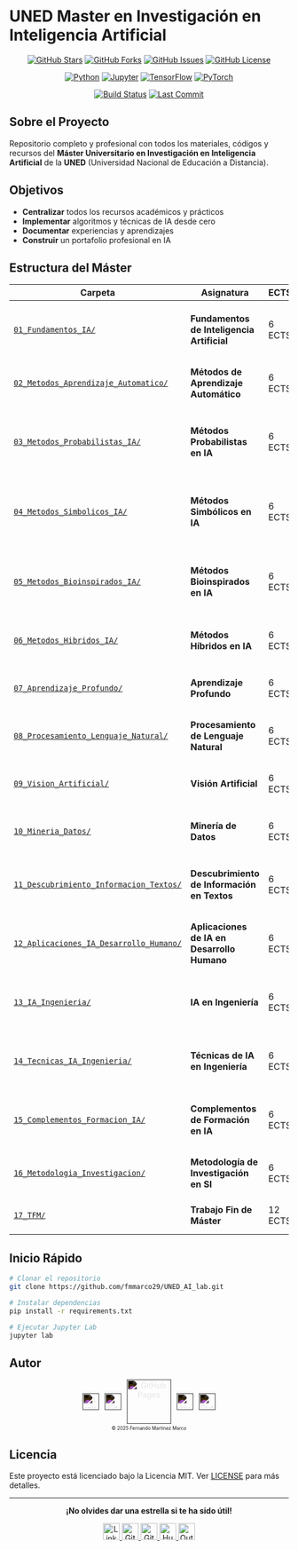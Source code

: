 # UNED Master en Investigación en Inteligencia Artificial

<div align="center">

[![GitHub Stars](https://img.shields.io/github/stars/fmmarco29/UNED_AI_lab?style=for-the-badge&logo=github)](https://github.com/fmmarco29/UNED_AI_lab/stargazers)
[![GitHub Forks](https://img.shields.io/github/forks/fmmarco29/UNED_AI_lab?style=for-the-badge&logo=github)](https://github.com/fmmarco29/UNED_AI_lab/network/members)
[![GitHub Issues](https://img.shields.io/github/issues/fmmarco29/UNED_AI_lab?style=for-the-badge&logo=github)](https://github.com/fmmarco29/UNED_AI_lab/issues)
[![GitHub License](https://img.shields.io/github/license/fmmarco29/UNED_AI_lab?style=for-the-badge)](https://github.com/fmmarco29/UNED_AI_lab/blob/main/LICENSE)

[![Python](https://img.shields.io/badge/Python-3.8+-blue?style=for-the-badge&logo=python&logoColor=white)](https://python.org)
[![Jupyter](https://img.shields.io/badge/Jupyter-Lab-orange?style=for-the-badge&logo=jupyter&logoColor=white)](https://jupyter.org)
[![TensorFlow](https://img.shields.io/badge/TensorFlow-2.x-orange?style=for-the-badge&logo=tensorflow&logoColor=white)](https://tensorflow.org)
[![PyTorch](https://img.shields.io/badge/PyTorch-2.x-red?style=for-the-badge&logo=pytorch&logoColor=white)](https://pytorch.org)

[![Build Status](https://img.shields.io/github/actions/workflow/status/fmmarco29/UNED_AI_lab/ci.yml?style=for-the-badge&logo=github-actions)](https://github.com/fmmarco29/UNED_AI_lab/actions)
[![Last Commit](https://img.shields.io/github/last-commit/fmmarco29/UNED_AI_lab?style=for-the-badge&logo=git)](https://github.com/fmmarco29/UNED_AI_lab/commits)

</div>

## Sobre el Proyecto

Repositorio completo y profesional con todos los materiales, códigos y recursos del **Máster Universitario en Investigación en Inteligencia Artificial** de la **UNED** (Universidad Nacional de Educación a Distancia).

## Objetivos

- **Centralizar** todos los recursos académicos y prácticos
- **Implementar** algoritmos y técnicas de IA desde cero
- **Documentar** experiencias y aprendizajes
- **Construir** un portafolio profesional en IA

## Estructura del Máster

| Carpeta    | Asignatura    | ECTS     | Descripción    |
|------------|---------------|----------|----------------|
| [`01_Fundamentos_IA/`](./01_Fundamentos_IA/) | **Fundamentos de Inteligencia Artificial** | 6 ECTS | Conceptos básicos y fundamentos teóricos de la IA |
| [`02_Metodos_Aprendizaje_Automatico/`](./02_Metodos_Aprendizaje_Automatico/) | **Métodos de Aprendizaje Automático** | 6 ECTS | Algoritmos de ML supervisado y no supervisado |
| [`03_Metodos_Probabilistas_IA/`](./03_Metodos_Probabilistas_IA/) | **Métodos Probabilistas en IA** | 6 ECTS | Redes bayesianas, cadenas de Markov y métodos estocásticos |
| [`04_Metodos_Simbolicos_IA/`](./04_Metodos_Simbolicos_IA/) | **Métodos Simbólicos en IA** | 6 ECTS | Sistemas expertos, lógica y representación del conocimiento |
| [`05_Metodos_Bioinspirados_IA/`](./05_Metodos_Bioinspirados_IA/) | **Métodos Bioinspirados en IA** | 6 ECTS | Algoritmos genéticos, redes neuronales y computación evolutiva |
| [`06_Metodos_Hibridos_IA/`](./06_Metodos_Hibridos_IA/) | **Métodos Híbridos en IA** | 6 ECTS | Combinación de diferentes paradigmas de IA |
| [`07_Aprendizaje_Profundo/`](./07_Aprendizaje_Profundo/) | **Aprendizaje Profundo** | 6 ECTS | Deep Learning, CNNs, RNNs y arquitecturas avanzadas |
| [`08_Procesamiento_Lenguaje_Natural/`](./08_Procesamiento_Lenguaje_Natural/) | **Procesamiento de Lenguaje Natural** | 6 ECTS | NLP, análisis de texto y modelos de lenguaje |
| [`09_Vision_Artificial/`](./09_Vision_Artificial/) | **Visión Artificial** | 6 ECTS | Procesamiento de imágenes y visión por computador |
| [`10_Mineria_Datos/`](./10_Mineria_Datos/) | **Minería de Datos** | 6 ECTS | Data mining, descubrimiento de patrones y KDD |
| [`11_Descubrimiento_Informacion_Textos/`](./11_Descubrimiento_Informacion_Textos/) | **Descubrimiento de Información en Textos** | 6 ECTS | Text mining, análisis de sentimientos y recuperación de información |
| [`12_Aplicaciones_IA_Desarrollo_Humano/`](./12_Aplicaciones_IA_Desarrollo_Humano/) | **Aplicaciones de IA en Desarrollo Humano** | 6 ECTS | IA aplicada a salud, educación y bienestar social |
| [`13_IA_Ingenieria/`](./13_IA_Ingenieria/) | **IA en Ingeniería** | 6 ECTS | Aplicaciones industriales y sistemas de control inteligente |
| [`14_Tecnicas_IA_Ingenieria/`](./14_Tecnicas_IA_Ingenieria/) | **Técnicas de IA en Ingeniería** | 6 ECTS | Optimización, robótica y sistemas embebidos inteligentes |
| [`15_Complementos_Formacion_IA/`](./15_Complementos_Formacion_IA/) | **Complementos de Formación en IA** | 6 ECTS | Temas avanzados y tendencias emergentes en IA |
| [`16_Metodologia_Investigacion/`](./16_Metodologia_Investigacion/) | **Metodología de Investigación en SI** | 6 ECTS | Métodos de investigación científica en informática |
| [`17_TFM/`](./17_TFM/) | **Trabajo Fin de Máster** | 12 ECTS | Proyecto de investigación final |

## Inicio Rápido

```bash
# Clonar el repositorio
git clone https://github.com/fmmarco29/UNED_AI_lab.git

# Instalar dependencias
pip install -r requirements.txt

# Ejecutar Jupyter Lab
jupyter lab
```

## Autor

<div align="center" style="display: flex; align-items: center; justify-content: center; gap: 10px;">
  <a href="https://www.linkedin.com/in/fernando-mart%C3%ADnez-marco-a8127328/" target="_blank" style="display: flex; align-items: center;">
    <img src="https://cdn.jsdelivr.net/gh/simple-icons/simple-icons/icons/linkedin.svg" alt="LinkedIn" width="30" height="30" style="filter: invert(1);">
  </a>
  <a href="https://github.com/fmmarco29" target="_blank" style="display: flex; align-items: center;">
    <img src="https://cdn.jsdelivr.net/gh/simple-icons/simple-icons/icons/github-white.svg" alt="GitHub" width="30" height="30" style="filter: invert(1);">
  </a>
  <a href="https://fmmarco29.github.io/AI/" target="_blank" style="display: flex; align-items: center;">
    <img src="https://cdn.jsdelivr.net/gh/simple-icons/simple-icons/icons/githubpages.svg" alt="GitHub Pages" width="80" height="80" style="filter: invert(1);">
  </a>
  <a href="https://huggingface.co/fmcsihe2929" target="_blank" style="display: flex; align-items: center;">
    <img src="https://cdn.jsdelivr.net/gh/simple-icons/simple-icons/icons/huggingface.svg" alt="Hugging Face" width="30" height="30" style="filter: invert(1);">
  </a>
  <a href="mailto:fmmarco29@outlook.com" target="_blank" style="display: flex; align-items: center;">
    <img src="https://cdn.jsdelivr.net/gh/simple-icons/simple-icons/icons/microsoftoutlook.svg" alt="Outlook" width="30" height="30" style="filter: invert(1);">
  </a>
</div>

<div align="center" style="font-size: 60%; margin-top: 0.2rem;">
  © 2025 Fernando Martínez Marco
</div>


## Licencia

Este proyecto está licenciado bajo la Licencia MIT. Ver [LICENSE](LICENSE) para más detalles.

---

<div align="center">

**¡No olvides dar una estrella si te ha sido útil!**

</div>

<div align="center">
  <a href="https://www.linkedin.com/in/fernando-mart%C3%ADnez-marco-a8127328/" target="_blank">
    <img src="assets/icons/linkedin-white.svg" alt="LinkedIn" width="30" height="30">
  </a>
  <a href="https://github.com/fmmarco29" target="_blank">
    <img src="assets/icons/github-white.svg" alt="GitHub" width="30" height="30">
  </a>
  <a href="https://fmmarco29.github.io/AI/" target="_blank">
    <img src="assets/icons/githubpages-white.svg" alt="GitHub Pages" width="30" height="30">
  </a>
  <a href="https://huggingface.co/fmcsihe2929" target="_blank">
    <img src="assets/icons/huggingface-white.svg" alt="Hugging Face" width="30" height="30">
  </a>
  <a href="mailto:fmmarco29@outlook.com" target="_blank">
    <img src="assets/icons/outlook-white.svg" alt="Outlook" width="30" height="30">
  </a>
</div>
